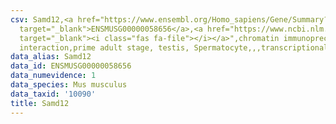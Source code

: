 ```yaml
---
csv: Samd12,<a href="https://www.ensembl.org/Homo_sapiens/Gene/Summary?db=core;g=ENSMUSG00000058656"
  target="_blank">ENSMUSG00000058656</a>,<a href="https://www.ncbi.nlm.nih.gov/pubmed/25450459"
  target="_blank"><i class="fas fa-file"></i></a>",chromatin immunoprecipitation assay,direct
  interaction,prime adult stage, testis, Spermatocyte,,,transcriptional regulation,
data_alias: Samd12
data_id: ENSMUSG00000058656
data_numevidence: 1
data_species: Mus musculus
data_taxid: '10090'
title: Samd12
---
```

